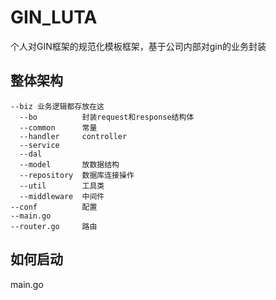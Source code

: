 # GIN_LUTA
个人对GIN框架的规范化模板框架，基于公司内部对gin的业务封装  
## 整体架构  
```
--biz 业务逻辑都存放在这  
  --bo          封装request和response结构体
  --common      常量
  --handler     controller
  --service  
  --dal  
  --model       放数据结构
  --repository  数据库连接操作
  --util        工具类
  --middleware  中间件
--conf          配置
--main.go  
--router.go     路由
```
## 如何启动
main.go
